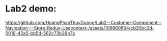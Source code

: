 # Lab2 demo: 

https://github.com/HoangPhanThuyDuong/Lab2--Customer-Component--Navigation---Store-Redux-Usecontext-/assets/109860854/cb20bc2d-0019-42a5-bb5d-562c73b36b7a
